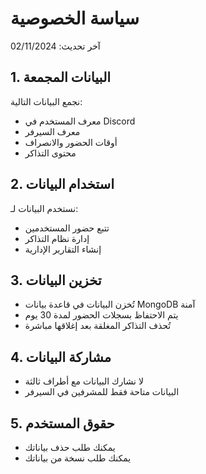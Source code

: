 # سياسة الخصوصية
آخر تحديث: 02/11/2024

## 1. البيانات المجمعة
نجمع البيانات التالية:
- معرف المستخدم في Discord
- معرف السيرفر
- أوقات الحضور والانصراف
- محتوى التذاكر

## 2. استخدام البيانات
نستخدم البيانات لـ:
- تتبع حضور المستخدمين
- إدارة نظام التذاكر
- إنشاء التقارير الإدارية

## 3. تخزين البيانات
- تُخزن البيانات في قاعدة بيانات MongoDB آمنة
- يتم الاحتفاظ بسجلات الحضور لمدة 30 يوم
- تُحذف التذاكر المغلقة بعد إغلاقها مباشرة

## 4. مشاركة البيانات
- لا نشارك البيانات مع أطراف ثالثة
- البيانات متاحة فقط للمشرفين في السيرفر

## 5. حقوق المستخدم
- يمكنك طلب حذف بياناتك
- يمكنك طلب نسخة من بياناتك 
